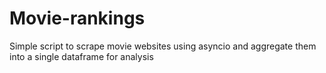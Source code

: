 # Movie-rankings
Simple script to scrape movie websites using asyncio and aggregate them into a single dataframe for analysis
